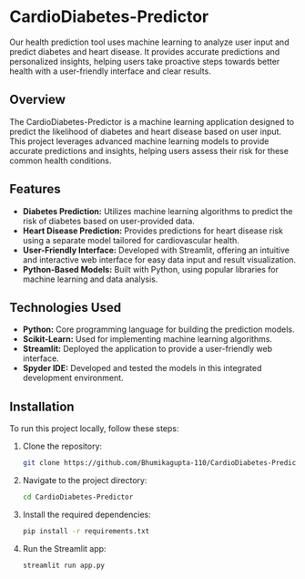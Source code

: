 # CardioDiabetes-Predictor
Our health prediction tool uses machine learning to analyze user input and predict diabetes and heart disease. It provides accurate predictions and personalized insights, helping users take proactive steps towards better health with a user-friendly interface and clear results.
## Overview
The CardioDiabetes-Predictor is a machine learning application designed to predict the likelihood of diabetes and heart disease based on user input. This project leverages advanced machine learning models to provide accurate predictions and insights, helping users assess their risk for these common health conditions.
## Features

- **Diabetes Prediction:** Utilizes machine learning algorithms to predict the risk of diabetes based on user-provided data.
- **Heart Disease Prediction:** Provides predictions for heart disease risk using a separate model tailored for cardiovascular health.
- **User-Friendly Interface:** Developed with Streamlit, offering an intuitive and interactive web interface for easy data input and result visualization.
- **Python-Based Models:** Built with Python, using popular libraries for machine learning and data analysis.

## Technologies Used

- **Python:** Core programming language for building the prediction models.
- **Scikit-Learn:** Used for implementing machine learning algorithms.
- **Streamlit:** Deployed the application to provide a user-friendly web interface.
- **Spyder IDE:** Developed and tested the models in this integrated development environment.

## Installation
To run this project locally, follow these steps:
1. Clone the repository:
   ```bash
   git clone https://github.com/Bhumikagupta-110/CardioDiabetes-Predictor.git
   ```
2. Navigate to the project directory:
   ```bash
   cd CardioDiabetes-Predictor
   ```
3. Install the required dependencies:
   ```bash
   pip install -r requirements.txt
   ```
4. Run the Streamlit app:
   ```bash
   streamlit run app.py
   ```

